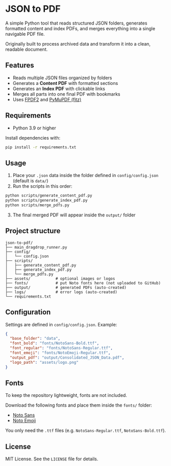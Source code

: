 # JSON to PDF

A simple Python tool that reads structured JSON folders, generates formatted content and index PDFs, and merges everything into a single navigable PDF file.

Originally built to process archived data and transform it into a clean, readable document.

## Features

- Reads multiple JSON files organized by folders
- Generates a **Content PDF** with formatted sections
- Generates an **Index PDF** with clickable links
- Merges all parts into one final PDF with bookmarks
- Uses [FPDF2](https://py-pdf.github.io/fpdf2/) and [PyMuPDF (fitz)](https://pymupdf.readthedocs.io/en/latest/)

## Requirements

- Python 3.9 or higher

Install dependencies with:

```bash
pip install -r requirements.txt
```

## Usage

1. Place your `.json` data inside the folder defined in `config/config.json` (default is `data/`)
2. Run the scripts in this order:

```bash
python scripts/generate_content_pdf.py
python scripts/generate_index_pdf.py
python scripts/merge_pdfs.py
```

3. The final merged PDF will appear inside the `output/` folder

## Project structure

```
json-to-pdf/
├── main_dragdrop_runner.py
├── config/
│   └── config.json
├── scripts/
│   ├── generate_content_pdf.py
│   ├── generate_index_pdf.py
│   └── merge_pdfs.py
├── assets/           # optional images or logos
├── fonts/            # put Noto fonts here (not uploaded to GitHub)
├── output/           # generated PDFs (auto-created)
├── logs/             # error logs (auto-created)
└── requirements.txt
```

## Configuration

Settings are defined in `config/config.json`. Example:

```json
{
  "base_folder": "data",
  "font_bold": "fonts/NotoSans-Bold.ttf",
  "font_regular": "fonts/NotoSans-Regular.ttf",
  "font_emoji": "fonts/NotoEmoji-Regular.ttf",
  "output_pdf": "output/Consolidated_JSON_Data.pdf",
  "logo_path": "assets/logo.png"
}
```

## Fonts

To keep the repository lightweight, fonts are not included.

Download the following fonts and place them inside the `fonts/` folder:
- [Noto Sans](https://fonts.google.com/noto/specimen/Noto+Sans)
- [Noto Emoji](https://fonts.google.com/noto/specimen/Noto+Emoji)

You only need the `.ttf` files (e.g. `NotoSans-Regular.ttf`, `NotoSans-Bold.ttf`).

## License

MIT License. See the `LICENSE` file for details.
